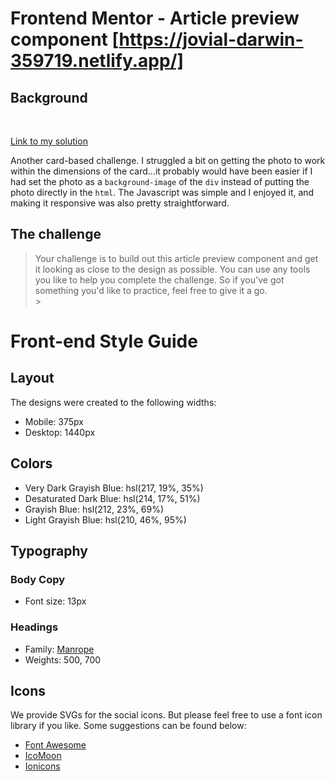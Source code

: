 # Frontend Mentor - Article preview component [https://jovial-darwin-359719.netlify.app/]

## Background

<br>

[Link to my solution](https://jovial-darwin-359719.netlify.app/)

Another card-based challenge. I struggled a bit on getting the photo to work within the dimensions of the card...it probably would have been easier if I had set the photo as a `background-image` of the `div` instead of putting the photo directly in the `html`. The Javascript was simple and I enjoyed it, and making it responsive was also pretty straightforward.

## The challenge

> Your challenge is to build out this article preview component and get it looking as close to the design as possible. You can use any tools you like to help you complete the challenge. So if you've got something you'd like to practice, feel free to give it a go.
> <br> > <br>

# Front-end Style Guide

## Layout

The designs were created to the following widths:

- Mobile: 375px
- Desktop: 1440px

## Colors

- Very Dark Grayish Blue: hsl(217, 19%, 35%)
- Desaturated Dark Blue: hsl(214, 17%, 51%)
- Grayish Blue: hsl(212, 23%, 69%)
- Light Grayish Blue: hsl(210, 46%, 95%)

## Typography

### Body Copy

- Font size: 13px

### Headings

- Family: [Manrope](https://fonts.google.com/specimen/Manrope)
- Weights: 500, 700

## Icons

We provide SVGs for the social icons. But please feel free to use a font icon library if you like. Some suggestions can be found below:

- [Font Awesome](https://fontawesome.com)
- [IcoMoon](https://icomoon.io)
- [Ionicons](https://ionicons.com)
